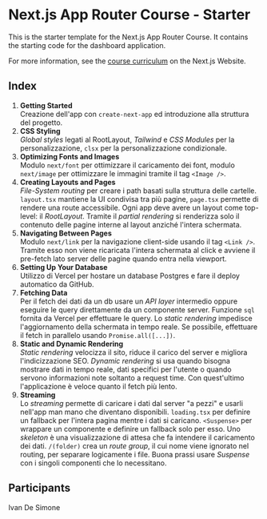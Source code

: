 # Next.js App Router Course - Starter

This is the starter template for the Next.js App Router Course. It contains the starting code for the dashboard application.

For more information, see the [course curriculum](https://nextjs.org/learn) on the Next.js Website.

## Index
1. **Getting Started**  
  Creazione dell'app con `create-next-app` ed introduzione alla struttura del progetto.
2. **CSS Styling**  
  *Global styles* legati al RootLayout, *Tailwind* e *CSS Modules* per la personalizzazione, `clsx` per la personalizzazione condizionale.
3. **Optimizing Fonts and Images**  
  Modulo `next/font` per ottimizzare il caricamento dei font, modulo `next/image` per ottimizzare le immagini tramite il tag `<Image />`.
4. **Creating Layouts and Pages**  
  *File-System routing* per creare i path basati sulla struttura delle cartelle. `layout.tsx` mantiene la UI condivisa tra più pagine, `page.tsx` permette di rendere una route accessibile. Ogni app deve avere un layout come top-level: il *RootLayout*. Tramite il *partial rendering* si renderizza solo il contenuto delle pagine interne al layout anziché l'intera schermata.
5. **Navigating Between Pages**  
  Modulo `next/link` per la navigazione client-side usando il tag `<Link />`. Tramite esso non viene ricaricata l'intera schermata al click e avviene il pre-fetch lato server delle pagine quando *<Link />* entra nella viewport.
6. **Setting Up Your Database**  
  Utilizzo di Vercel per hostare un database Postgres e fare il deploy automatico da GitHub.
7. **Fetching Data**  
  Per il fetch dei dati da un db usare un *API layer* intermedio oppure eseguire le query direttamente da un componente server. Funzione `sql` fornita da Vercel per effettuare le query. Lo *static rendering* impedisce l'aggiornamento della schermata in tempo reale. Se possibile, effettuare il fetch in parallelo usando `Promise.all([...])`.
8. **Static and Dynamic Rendering**  
  *Static rendering* velocizza il sito, riduce il carico del server e migliora l'indicizzazione SEO. *Dynamic rendering* si usa quando bisogna mostrare dati in tempo reale, dati specifici per l'utente o quando servono informazioni note soltanto a request time. Con quest'ultimo l'applicazione è veloce quanto il fetch più lento.
9. **Streaming**  
  Lo *streaming* permette di caricare i dati dal server "a pezzi" e usarli nell'app man mano che diventano disponibili. `loading.tsx` per definire un fallback per l'intera pagina mentre i dati si caricano. `<Suspense>` per wrappare un componente e definire un fallback solo per esso. Uno *skeleton* è una visualizzazione di attesa che fa intendere il caricamento dei dati. `/(folder)` crea un *route group*, il cui nome viene ignorato nel routing, per separare logicamente i file. Buona prassi usare *Suspense* con i singoli componenti che lo necessitano.

## Participants
Ivan De Simone
